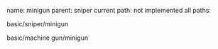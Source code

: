name: minigun
parent: sniper
current path: not implemented
all paths:

  basic/sniper/minigun

  basic/machine gun/minigun
